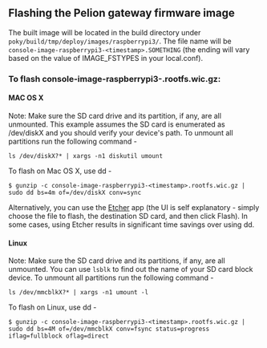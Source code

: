 ## Flashing the Pelion gateway firmware image

The built image will be located in the build directory under `poky/build/tmp/deploy/images/raspberrypi3/`. The file name will be `console-image-raspberrypi3-<timestamp>.SOMETHING` (the ending will vary based on the value of IMAGE_FSTYPES in your local.conf).

### To flash console-image-raspberrypi3-<timestamp>.rootfs.wic.gz:

#### MAC OS X
Note: Make sure the SD card drive and its partition, if any, are all unmounted. This example assumes the SD card is enumerated as /dev/diskX and you should verify your device's path. To unmount all partitions run the following command -

```
ls /dev/diskX?* | xargs -n1 diskutil umount
```
To flash on Mac OS X, use dd -

```
$ gunzip -c console-image-raspberrypi3-<timestamp>.rootfs.wic.gz | sudo dd bs=4m of=/dev/diskX conv=sync
```

Alternatively, you can use the [Etcher](https://www.balena.io/etcher/) app (the UI is self explanatory - simply choose the file to flash, the destination SD card, and then click Flash). In some cases, using Etcher results in significant time savings over using dd.

#### Linux
Note: Make sure the SD card drive and its partitions, if any, are all unmounted. You can use `lsblk` to find out the name of your SD card block device. To unmount all partitions run the following command -

```
ls /dev/mmcblkX?* | xargs -n1 umount -l
```

To flash on Linux, use dd -

```
$ gunzip -c console-image-raspberrypi3-<timestamp>.rootfs.wic.gz | sudo dd bs=4M of=/dev/mmcblkX conv=fsync status=progress iflag=fullblock oflag=direct
```
